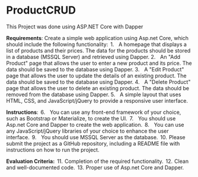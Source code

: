 # ProductCRUD
 This Project was done using ASP.NET Core with Dapper

**Requirements**:
Create a simple web application using Asp.net Core, which should include the following functionality:  
1.     A homepage that displays a list of products and their prices. The data for the products should be stored in a database (MSSQL Server) and retrieved using Dapper.
2.     An "Add Product" page that allows the user to enter a new product and its price. The data should be saved to the database using Dapper.
3.     A "Edit Product" page that allows the user to update the details of an existing product. The data should be saved to the database using Dapper.
4.     A "Delete Product" page that allows the user to delete an existing product. The data should be removed from the database using Dapper.
5.     A simple layout that uses HTML, CSS, and JavaScript/jQuery to provide a responsive user interface.  

**Instructions**:  
6.     You can use any front-end framework of your choice, such as Bootstrap or Materialize, to create the UI.  
7.     You should use Asp.net Core and Dapper to create the web application.  
8.     You can use any JavaScript/jQuery libraries of your choice to enhance the user interface.  
9.     You should use MSSQL Server as the database.  
10.  Please submit the project as a GitHub repository, including a README file with instructions on how to run the project.  

**Evaluation Criteria:**  
11.  Completion of the required functionality.  
12.  Clean and well-documented code.  
13.  Proper use of Asp.net Core and Dapper. 
